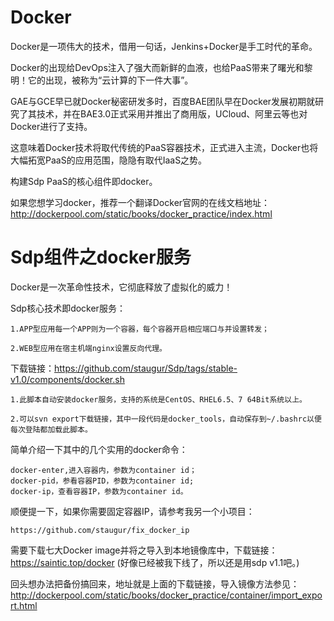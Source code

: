 # Docker

Docker是一项伟大的技术，借用一句话，Jenkins+Docker是手工时代的革命。

Docker的出现给DevOps注入了强大而新鲜的血液，也给PaaS带来了曙光和黎明！它的出现，被称为“云计算的下一件大事”。

GAE与GCE早已就Docker秘密研发多时，百度BAE团队早在Docker发展初期就研究了其技术，并在BAE3.0正式采用并推出了商用版，UCloud、阿里云等也对Docker进行了支持。

这意味着Docker技术将取代传统的PaaS容器技术，正式进入主流，Docker也将大幅拓宽PaaS的应用范围，隐隐有取代IaaS之势。

构建Sdp PaaS的核心组件即docker。


如果您想学习docker，推荐一个翻译Docker官网的在线文档地址：
http://dockerpool.com/static/books/docker_practice/index.html

# Sdp组件之docker服务

Docker是一次革命性技术，它彻底释放了虚拟化的威力！

Sdp核心技术即docker服务：

    1.APP型应用每一个APP则为一个容器，每个容器开启相应端口与并设置转发；
    
    2.WEB型应用在宿主机端nginx设置反向代理。
    


下载链接：https://github.com/staugur/Sdp/tags/stable-v1.0/components/docker.sh

    1.此脚本自动安装docker服务，支持的系统是CentOS、RHEL6.5、7 64Bit系统以上。

    2.可以svn export下载链接，其中一段代码是docker_tools，自动保存到~/.bashrc以便每次登陆都加载此脚本。

简单介绍一下其中的几个实用的docker命令：

    docker-enter,进入容器内，参数为container id；
    docker-pid，参看容器PID，参数为container id;
    docker-ip，查看容器IP，参数为container id。
    
顺便提一下，如果你需要固定容器IP，请参考我另一个小项目：

    https://github.com/staugur/fix_docker_ip


需要下载七大Docker image并将之导入到本地镜像库中，下载链接：https://saintic.top/docker
(好像已经被我下线了，所以还是用sdp v1.1吧。)

回头想办法把备份搞回来，地址就是上面的下载链接，导入镜像方法参见：
http://dockerpool.com/static/books/docker_practice/container/import_export.html





